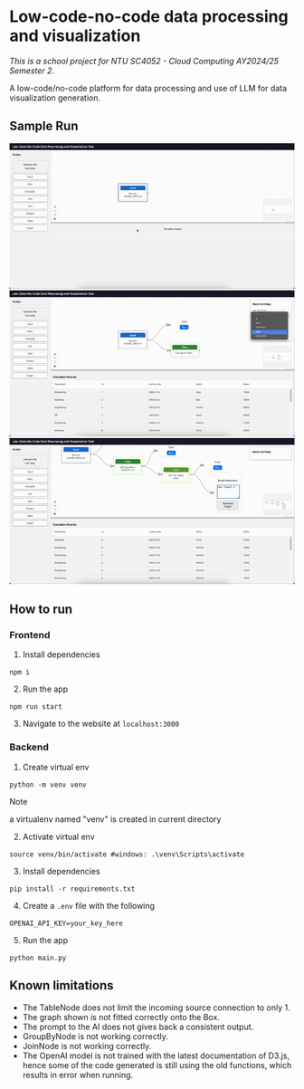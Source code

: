 # Low-code-no-code data processing and visualization

*This is a school project for NTU SC4052 - Cloud Computing AY2024/25 Semester 2.*

A low-code/no-code platform for data processing and use of LLM for data visualization generation.

## Sample Run

![](./assets/sample%20run%201.gif)
![](./assets/sample%20run%202.gif)
![](./assets/sample%20run%204.gif)


## How to run

### Frontend
1. Install dependencies
```
npm i
```
2. Run the app
```
npm run start
```

3. Navigate to the website at `localhost:3000`

### Backend

1. Create virtual env
```
python -m venv venv
```
> [!NOTe]
> a virtualenv named "venv" is created in current directory

2. Activate virtual env
```
source venv/bin/activate #windows: .\venv\Scripts\activate
```

3. Install dependencies
```
pip install -r requirements.txt
```
4. Create a `.env` file with the following
```
OPENAI_API_KEY=your_key_here
```

5. Run the app
```
python main.py
```

## Known limitations
- The TableNode does not limit the incoming source connection to only 1.
- The graph shown is not fitted correctly onto the Box.
- The prompt to the AI does not gives back a consistent output.
- GroupByNode is not working correctly.
- JoinNode is not working correctly.
- The OpenAI model is not trained with the latest documentation of D3.js, hence some of the code generated is still using the old functions, which results in error when running.
